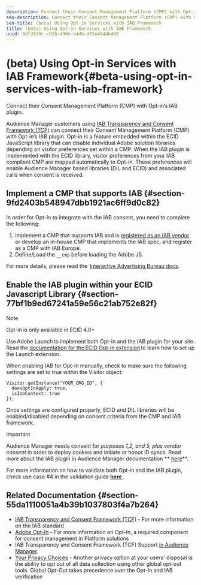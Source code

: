 ```yaml
---
description: Connect their Consent Management Platform (CMP) with Opt-in’s IAB plugin.
seo-description: Connect their Consent Management Platform (CMP) with Opt-in’s IAB plugin.
seo-title: (beta) Using Opt-in Services with IAB Framework
title: (beta) Using Opt-in Services with IAB Framework
uuid: 8df39d9c-c016-490e-b4db-d02e4044b480
---
```


# (beta) Using Opt-in Services with IAB Framework{#beta-using-opt-in-services-with-iab-framework}

Connect their Consent Management Platform (CMP) with Opt-in’s IAB plugin.

Audience Manager customers using [IAB Transparency and Consent Framework (TCF)](https://iabtechlab.com/standards/gdpr-transparency-and-consent-framework/) can connect their Consent Management Platform (CMP) with Opt-in’s IAB plugin. Opt-in is a feature embedded within the ECID JavaScript library that can disable individual Adobe solution libraries depending on visitor preferences set within a CMP. When the IAB plugin is implemented with the ECID library, visitor preferences from your IAB compliant CMP are mapped automatically to Opt-in. These preferences will enable Audience Manager based libraries (DIL and ECID) and associated calls when consent is received.

## Implement a CMP that supports IAB {#section-9fd2403b548947dbb1921ac6ff9d0c82}

In order for Opt-In to integrate with the IAB consent, you need to complete the following:

1. Implement a CMP that supports IAB and is [registered as an IAB vendor](https://vendorlist.consensu.org/vendorlist.json) or develop an in-house CMP that implements the IAB spec, and register as a CMP with IAB Europe. 
1. Define/Load the `__cmp` before loading the Adobe JS.

For more details, please read the  [Interactive Advertising Bureau docs](https://github.com/InteractiveAdvertisingBureau/GDPR-Transparency-and-Consent-Framework/blob/master/v1.1%20Implementation%20Guidelines.md).

## Enable the IAB plugin within your ECID Javascript Library {#section-77bf1b9ed67241a59e56c21ab752e82f}

>[!NOTE]
>
>Opt-in is only available in ECID 4.0+

Use Adobe Launch to implement both Opt-in and the IAB plugin for your site. Read the [documentation for the ECID Opt-in extension](https://marketing-beta.adobe.com/resources/help/launch/ecid-optin/) to learn how to set up the Launch extension.

When enabling IAB for Opt-in manually, check to make sure the following settings are set to true within the Visitor object:

```
Visitor.getInstance("YOUR_ORG_ID", {  
  doesOptInApply: true,   
  isIabContext: true   
});
```

Once settings are configured properly, ECID and DIL libraries will be enabled/disabled depending on consent criteria from the CMP and IAB framework.

>[!IMPORTANT]
>
>Audience Manager needs consent for *purposes 1,2, and 5, plus vendor consent* in order to deploy cookies and initiate or honor ID syncs. Read more about the IAB plugin in Audience Manager documentation ** [here](https://marketing-beta.adobe.com/resources/help/aam/iab-support/aam-iab-support.html)**.

For more information on how to validate both Opt-in and the IAB plugin, check use case #4 in the validation guide [ **here** ](../../mcvid-implementation-guides/opt-in-service/testing-optin-and-iab-plugin.md#section-ca5c6f92fbdf4fd29b4acb6b644efbd0).

## Related Documentation {#section-55da1110051a4b39b1037803f4a7b264}

* [IAB Transparency and Consent Framework (TCF)](https://iabtechlab.com/standards/gdpr-transparency-and-consent-framework/) - For more information on the IAB standard 
* [Adobe Opt-In](../../mcvid-implementation-guides/opt-in-service/mcvid-optin-overview.md#concept-f9b5db0d27a245fbadd3e19162319360) - For more information on Opt-In, a required component for consent management in Platform solutions 
* IAB Transparency and Consent Framework (TCF) Support [in Audience Manager](https://marketing-beta.adobe.com/resources/help/aam/iab-support/aam-iab-support.html) 
* [Your Privacy Choices](https://www.adobe.com/privacy/opt-out.html#customeruse) - Another privacy option at your users' disposal is the ability to opt out of all data collection using other global opt-out tools. Global Opt-Out takes precedence over the Opt-In and IAB verification

